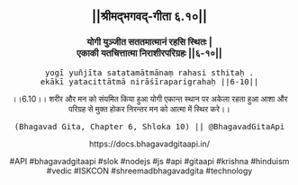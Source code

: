 <center><h2>||श्रीमद्‍भगवद्‍-गीता ६.१०||</h2>
<h3>योगी युञ्जीत सततमात्मानं रहसि स्थितः |<br/>एकाकी यतचित्तात्मा निराशीरपरिग्रहः ||६-१०||</h3>
<pre>yogī yuñjīta satatamātmānaṃ rahasi sthitaḥ .<br/>ekākī yatacittātmā nirāśīraparigrahaḥ ||6-10||</pre>
<p>।।6.10।। शरीर और मन को संयमित किया हुआ योगी एकान्त स्थान पर अकेला रहता हुआ आशा और परिग्रह से मुक्त होकर निरन्तर मन को आत्मा में स्थिर करे।।</p>
<pre>(Bhagavad Gita, Chapter 6, Shloka 10) || @BhagavadGitaApi</pre><p>https://docs.bhagavadgitaapi.in/</p><p>#API #bhagavadgitaapi #slok #nodejs #js #api #gitaapi #krishna #hinduism #vedic #ISKCON #shreemadbhagavadgita #technology</p></center>